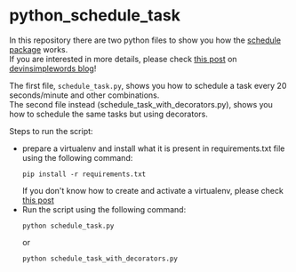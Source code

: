 # python_schedule_task
In this repository there are two python files to show you how the [schedule package](https://schedule.readthedocs.io/en/stable/index.html) works.  
If you are interested in more details, please check [this post](https://devinsimplewords.com/python-schedule/) on [devinsimplewords blog](https://devinsimplewords.com/)! 

The first file, `schedule_task.py`, shows you how to schedule a task every 20 seconds/minute and other combinations.  
The second file instead (schedule_task_with_decorators.py), shows you how to schedule the same tasks but using decorators.

Steps to run the script:
- prepare a virtualenv and install what it is present in requirements.txt file using the following command:
  ```
  pip install -r requirements.txt
  ```
  If you don't know how to create and activate a virtualenv, please check [this post](https://devinsimplewords.com/python-virtual-environment/)
- Run the script using the following command:
  ```commandline
  python schedule_task.py
  ```
  or
  ```commandline
  python schedule_task_with_decorators.py
  ```
 
